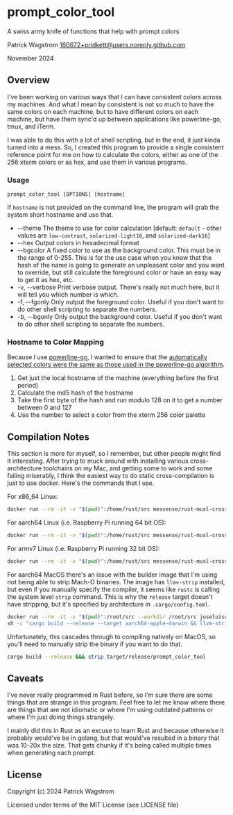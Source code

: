 prompt_color_tool
=================

A swiss army knife of functions that help with prompt colors

Patrick Wagstrom <160672+pridkett@users.noreply.github.com>

November 2024

Overview
--------

I've been working on various ways that I can have consistent colors across my machines. And what I mean by consistent is not so much to have the same colors on each machine, but to have different colors on each machine, but have them sync'd up between applications like powerline-go, tmux, and iTerm.

I was able to do this with a lot of shell scripting, but in the end, it just kinda turned into a mess. So, I created this program to provide a single consistent reference point for me on how to calculate the colors, either as one of the 256 xterm colors or as hex, and use them in various programs.

### Usage

```
prompt_color_tool [OPTIONS] [hostname]
```

If `hostname` is not provided on the command line, the program will grab the system short hostname and use that.

* --theme <theme>   The theme to use for color calculation [default: `default` - other values are `low-contrast`, `solarized-light16`, and `solarized-dark16`]
* --hex             Output colors in hexadecimal format
* --bgcolor <color> A fixed color to use as the background color. This must be in the range of 0-255. This is for the use case when you know that the hash of the name is going to generate an unpleasant color and you want to override, but still calculate the foreground color or have an easy way to get it as hex, etc.
* -v, --verbose     Print verbose output. There's really not much here, but it will tell you which number is which.
* -f, --fgonly      Only output the foreground color. Useful if you don't want to do other shell scripting to separate the numbers.
* -b, --bgonly      Only output the background color. Useful if you don't want to do other shell scripting to separate the numbers.

### Hostname to Color Mapping

Because I use [powerline-go][powerline-go], I wanted to ensure that the [automatically selected colors were the same as those used in the powerline-go algorithm][powerline-go-algorithm].

1. Get just the local hostname of the machine (everything before the first period)
2. Calculate the md5 hash of the hostname
3. Take the first byte of the hash and run modulo 128 on it to get a number between 0 and 127
4. Use the number to select a color from the xterm 256 color palette

Compilation Notes
-----------------

This section is more for myself, so I remember, but other people might find it interesting. After trying to muck around with installing various cross-architecture toolchains on my Mac, and getting some to work and some failing miserably, I think the easiest way to do static cross-compilation is just to use docker. Here's the commands that I use.

For x86_64 Linux:
```bash
docker run --rm -it -v "$(pwd)":/home/rust/src messense/rust-musl-cross:x86_64-musl cargo build --release
```

For aarch64 Linux (i.e. Raspberry Pi running 64 bit OS):
```bash
docker run --rm -it -v "$(pwd)":/home/rust/src messense/rust-musl-cross:aarch64-musl cargo build --release
```

For armv7 Linux (i.e. Raspberry Pi running 32 bit OS):
```bash
docker run --rm -it -v "$(pwd)":/home/rust/src messense/rust-musl-cross:armv7-musleabihf cargo build --release
```

For aarch64 MacOS there's an issue with the builder image that I'm using not being able to strip Mach-O binaries. The image has `llmv-strip` installed, but even if you manually specify the compiler, it seems like `rustc` is calling the system level `strip` command. This is why the `release` target doesn't have stripping, but it's specified by architecture in `.cargo/config.toml`.

```bash
docker run --rm -it -v "$(pwd)":/root/src --workdir /root/src joseluisq/rust-linux-darwin-builder:1.82.0 \
sh -c "cargo build --release --target aarch64-apple-darwin && llvm-strip target/aarch64-apple-darwin/release/prompt_color_tool"
```

Unfortunately, this cascades through to compiling natively on MacOS, so you'll need to manually strip the binary if you want to do that.

```bash
cargo build --release &&& strip target/release/prompt_color_tool
```

Caveats
-------

I've never really programmed in Rust before, so I'm sure there are some things that are strange in this program. Feel free to let me know where there are things that are not idiomatic or where I'm using outdated patterns or where I'm just doing things strangely.

I mainly did this in Rust as an excuse to learn Rust and because otherwise it probably would've be in golang, but that would've resulted in a binary that was 10-20x the size. That gets chunky if it's being called multiple times when generating each prompt.

License
-------

Copyright (c) 2024 Patrick Wagstrom

Licensed under terms of the MIT License (see LICENSE file)

[powerline-go]: https://github.com/justjanne/powerline-go/
[powerline-go-algorithm]: https://github.com/justjanne/powerline-go/blob/059f7f230760f8800307b3ae632c6cc6ca3f81d4/segment-hostname.go#L42-L44
